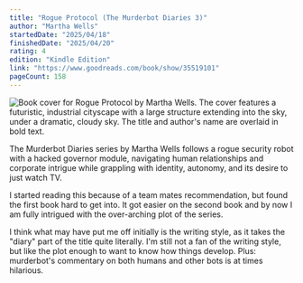 ```yaml
---
title: "Rogue Protocol (The Murderbot Diaries 3)"
author: "Martha Wells"
startedDate: "2025/04/18"
finishedDate: "2025/04/20"
rating: 4
edition: "Kindle Edition"
link: "https://www.goodreads.com/book/show/35519101"
pageCount: 158
---
```


![Book cover for Rogue Protocol by Martha Wells. The cover features a futuristic, industrial cityscape with a large structure extending into the sky, under a dramatic, cloudy sky. The title and author's name are overlaid in bold text.](https://images-na.ssl-images-amazon.com/images/S/compressed.photo.goodreads.com/books/1506001607i/35519101.jpg)


The Murderbot Diaries series by Martha Wells follows a rogue security robot with a hacked governor module, navigating human relationships and corporate intrigue while grappling with identity, autonomy, and its desire to just watch TV.

I started reading this because of a team mates recommendation, but found the first book hard to get into. It got easier on the second book and by now I am fully intrigued with the over-arching plot of the series. 

I think what may have put me off initially is the writing style, as it takes the "diary" part of the title quite literally. I'm still not a fan of the writing style, but like the plot enough to want to know how things develop. Plus: murderbot's commentary on both humans and other bots is at times hilarious.

